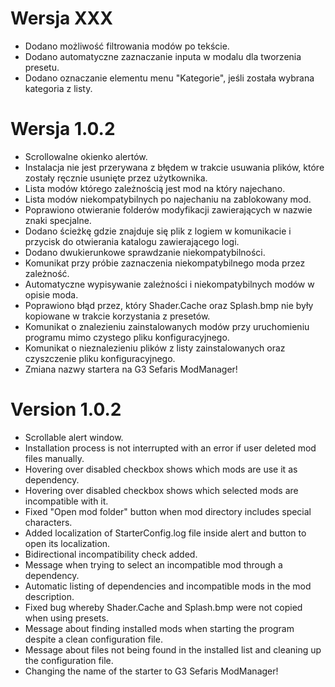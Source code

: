 # Wersja XXX

- Dodano możliwość filtrowania modów po tekście.
- Dodano automatyczne zaznaczanie inputa w modalu dla tworzenia presetu.
- Dodano oznaczanie elementu menu "Kategorie", jeśli została wybrana kategoria z listy.

# Wersja 1.0.2

- Scrollowalne okienko alertów.
- Instalacja nie jest przerywana z błędem w trakcie usuwania plików, które zostały ręcznie usunięte przez użytkownika.
- Lista modów którego zależnością jest mod na który najechano.
- Lista modów niekompatybilnych po najechaniu na zablokowany mod.
- Poprawiono otwieranie folderów modyfikacji zawierających w nazwie znaki specjalne.
- Dodano ścieżkę gdzie znajduje się plik z logiem w komunikacie i przycisk do otwierania katalogu zawierającego logi.
- Dodano dwukierunkowe sprawdzanie niekompatybilności.
- Komunikat przy próbie zaznaczenia niekompatybilnego moda przez zależność.
- Automatyczne wypisywanie zależności i niekompatybilnych modów w opisie moda.
- Poprawiono błąd przez, który Shader.Cache oraz Splash.bmp nie były kopiowane w trakcie korzystania z presetów.
- Komunikat o znalezieniu zainstalowanych modów przy uruchomieniu programu mimo czystego pliku konfiguracyjnego.
- Komunikat o nieznalezieniu plików z listy zainstalowanych oraz czyszczenie pliku konfiguracyjnego.
- Zmiana nazwy startera na G3 Sefaris ModManager!

# Version 1.0.2

- Scrollable alert window.
- Installation process is not interrupted with an error if user deleted mod files manually.
- Hovering over disabled checkbox shows which mods are use it as dependency.
- Hovering over disabled checkbox shows which selected mods are incompatible with it.
- Fixed "Open mod folder" button when mod directory includes special characters.
- Added localization of StarterConfig.log file inside alert and button to open its localization.
- Bidirectional incompatibility check added.
- Message when trying to select an incompatible mod through a dependency.
- Automatic listing of dependencies and incompatible mods in the mod description.
- Fixed bug whereby Shader.Cache and Splash.bmp were not copied when using presets.
- Message about finding installed mods when starting the program despite a clean configuration file.
- Message about files not being found in the installed list and cleaning up the configuration file.
- Changing the name of the starter to G3 Sefaris ModManager!
